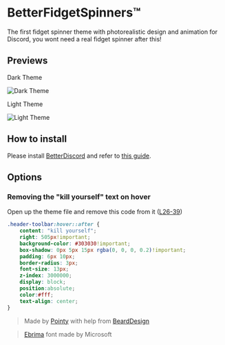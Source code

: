 # BetterFidgetSpinners™
The first fidget spinner theme with photorealistic design and animation for Discord, you wont need a real fidget spinner after this!

## Previews
Dark Theme

![Dark Theme](http://i.imgur.com/nA1TIaE.gif)

Light Theme

![Light Theme](http://i.imgur.com/AvnDffh.gif)

## How to install
Please install [BetterDiscord](http://betterdiscord.net) and refer to [this guide](https://github.com/Jiiks/BetterDiscordApp/wiki/Themes#how-to-add-a-theme).

## Options
### Removing the "kill yourself" text on hover
Open up the theme file and remove this code from it ([L26-39](https://github.com/PointyDev/bd-betterfidgetspinners/blob/master/BetterFidgetSpinners.theme.css#L26-L39))
```css
.header-toolbar:hover::after {
    content: "kill yourself";
    right: 505px!important;
    background-color: #303030!important;
    box-shadow: 0px 5px 15px rgba(0, 0, 0, 0.2)!important;
    padding: 6px 10px;
    border-radius: 3px;
    font-size: 13px;
    z-index: 3000000;
    display: block;
    position:absolute;
    color:#fff;
    text-align: center;
}
```

> Made by [Pointy](https://github.com/PointyDev) with help from [BeardDesign](https://github.com/BeardDesign1)

> [Ebrima](https://www.microsoft.com/typography/fonts/font.aspx?FMID=2114) font made by Microsoft
